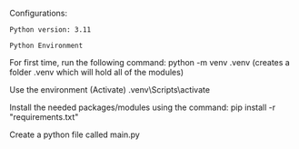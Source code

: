 Configurations:

    Python version: 3.11

    Python Environment

For first time, run the following command:
    python -m venv .venv
    (creates a folder .venv which will hold all of the modules)

Use the environment (Activate)
    .venv\Scripts\activate

Install the needed packages/modules using the command:
    pip install -r "requirements.txt"

Create a python file called main.py